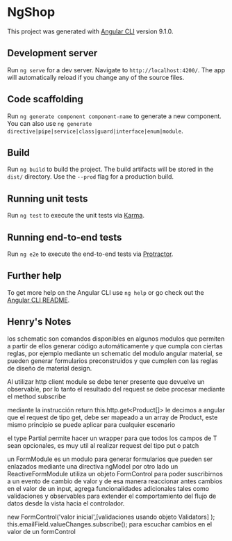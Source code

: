 # NgShop

This project was generated with [Angular CLI](https://github.com/angular/angular-cli) version 9.1.0.

## Development server

Run `ng serve` for a dev server. Navigate to `http://localhost:4200/`. The app will automatically reload if you change any of the source files.

## Code scaffolding

Run `ng generate component component-name` to generate a new component. You can also use `ng generate directive|pipe|service|class|guard|interface|enum|module`.

## Build

Run `ng build` to build the project. The build artifacts will be stored in the `dist/` directory. Use the `--prod` flag for a production build.

## Running unit tests

Run `ng test` to execute the unit tests via [Karma](https://karma-runner.github.io).

## Running end-to-end tests

Run `ng e2e` to execute the end-to-end tests via [Protractor](http://www.protractortest.org/).

## Further help

To get more help on the Angular CLI use `ng help` or go check out the [Angular CLI README](https://github.com/angular/angular-cli/blob/master/README.md).

## Henry's Notes

los schematic son comandos disponibles en algunos modulos que permiten a partir de ellos generar código automáticamente y que cumpla con ciertas reglas, por ejemplo mediante un schematic del modulo angular material, se pueden generar formularios preconstruidos y que cumplen con las reglas de diseño de material design.

Al utilizar http client module se debe tener presente que devuelve un observable, por lo tanto el resultado del request se debe procesar mediante el method subscribe

mediante la instrucción return this.http.get<Product[]> le decimos a angular que el request de tipo get, debe ser mapeado a un array de Product, este mismo principio se puede aplicar para cualquier escenario

el type Partial<T> permite hacer un wrapper para que todos los campos de T sean opcionales, es muy util al realizar request del tipo put o patch

un FormModule es un modulo para generar formularios que pueden ser enlazados mediante una directiva ngModel
por otro lado un ReactiveFormModule utiliza un objeto FormControl para poder suscribirnos a un evento de cambio de valor y de esa manera reaccionar antes cambios en el valor de un input,
agrega funcionalidades adicionales tales como validaciones y observables para extender el comportamiento del flujo de datos desde la vista hacia el controlador.

new FormControl('valor inicial',[validaciones usando objeto Validators] );
this.emailField.valueChanges.subscribe(); para escuchar cambios en el valor de un formControl
